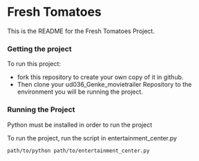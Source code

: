 # Fresh Tomatoes
This is the README for the Fresh Tomatoes Project.

### Getting the project
To run this project:
* fork this repository to create your own copy of it in github.
* Then clone your ud036_Genke_movietrailer Repository to the environment you will be running the project. 

### Running the Project
Python must be installed in order to run the project

To run the project, run the script in entertainment_center.py

`path/to/python path/to/entertainment_center.py`


